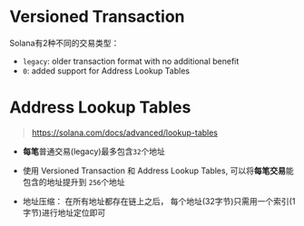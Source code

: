 # Versioned Transaction


Solana有2种不同的交易类型：
- `legacy`: older transaction format with no additional benefit
- `0`: added support for Address Lookup Tables



# Address Lookup Tables

> https://solana.com/docs/advanced/lookup-tables


- **每笔**普通交易(legacy)最多包含`32`个地址
- 使用 Versioned Transaction 和 Address Lookup Tables, 可以将**每笔交易**能包含的地址提升到 `256`个地址

- 地址压缩： 在所有地址都存在链上之后， 每个地址(32字节)只需用一个索引(1字节)进行地址定位即可
